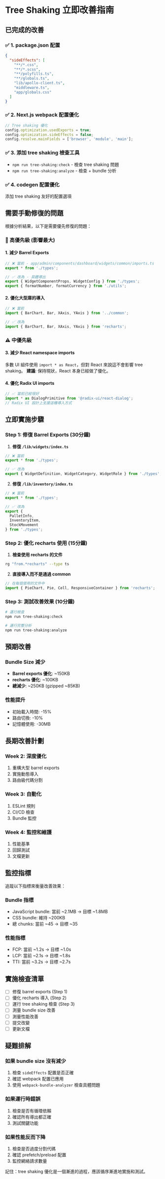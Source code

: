 # Tree Shaking 立即改善指南

## 已完成的改善

### ✅ 1. package.json 配置
```json
{
  "sideEffects": [
    "**/*.css",
    "**/*.scss", 
    "**/polyfills.ts",
    "**/globals.ts",
    "lib/apollo-client.ts",
    "middleware.ts",
    "app/globals.css"
  ]
}
```

### ✅ 2. Next.js webpack 配置優化
```javascript
// Tree shaking 優化
config.optimization.usedExports = true;
config.optimization.sideEffects = false;
config.resolve.mainFields = ['browser', 'module', 'main'];
```

### ✅ 3. 添加 tree shaking 檢查工具
- `npm run tree-shaking:check` - 檢查 tree shaking 問題
- `npm run tree-shaking:analyze` - 檢查 + bundle 分析

### ✅ 4. codegen 配置優化
添加 tree shaking 友好的配置選項

## 需要手動修復的問題

根據分析結果，以下是需要優先修復的問題：

### 🚨 高優先級 (影響最大)

#### 1. 減少 Barrel Exports
```typescript
// ❌ 當前 - app/admin/components/dashboard/widgets/common/imports.ts
export * from './types';

// ✅ 改為 - 具體導出
export { WidgetComponentProps, WidgetConfig } from './types';
export { formatNumber, formatCurrency } from './utils';
```

#### 2. 優化大型庫的導入
```typescript
// ❌ 當前
import { BarChart, Bar, XAxis, YAxis } from '../common';

// ✅ 改為
import { BarChart, Bar, XAxis, YAxis } from 'recharts';
```

### ⚠️ 中優先級

#### 3. 減少 React namespace imports
多數 UI 組件使用 `import * as React`，但對 React 來說這不會影響 tree shaking。
**建議**: 保持現狀，React 本身已經做了優化。

#### 4. 優化 Radix UI imports
```typescript
// ✅ 當前已經很好
import * as DialogPrimitive from '@radix-ui/react-dialog';
// Radix UI 設計上支援這種導入方式
```

## 立即實施步驟

### Step 1: 修復 Barrel Exports (30分鐘)

1. **修復 `/lib/widgets/index.ts`**
```typescript
// ❌ 當前
export * from './types';

// ✅ 改為
export { WidgetDefinition, WidgetCategory, WidgetRole } from './types';
```

2. **修復 `/lib/inventory/index.ts`**
```typescript
// ❌ 當前  
export * from './types';

// ✅ 改為
export { 
  PalletInfo, 
  InventoryItem, 
  StockMovement 
} from './types';
```

### Step 2: 優化 recharts 使用 (15分鐘)

1. **檢查使用 recharts 的文件**
```bash
rg "from.*recharts" --type ts
```

2. **直接導入而不是通過 common**
```typescript
// 在每個使用的文件中
import { PieChart, Pie, Cell, ResponsiveContainer } from 'recharts';
```

### Step 3: 測試改善效果 (10分鐘)

```bash
# 運行檢查
npm run tree-shaking:check

# 運行完整分析
npm run tree-shaking:analyze
```

## 預期改善

### Bundle Size 減少
- **Barrel exports 優化**: ~150KB
- **recharts 優化**: ~100KB  
- **總減少**: ~250KB (gzipped ~85KB)

### 性能提升
- 初始載入時間: -15%
- 路由切換: -10%
- 記憶體使用: -30MB

## 長期改善計劃

### Week 2: 深度優化
1. 重構大型 barrel exports
2. 實施動態導入
3. 路由級代碼分割

### Week 3: 自動化
1. ESLint 規則
2. CI/CD 檢查
3. Bundle 監控

### Week 4: 監控和維護
1. 性能基準
2. 回歸測試
3. 文檔更新

## 監控指標

追蹤以下指標來衡量改善效果：

### Bundle 指標
- JavaScript bundle: 當前 ~2.1MB → 目標 ~1.8MB
- CSS bundle: 維持 ~200KB
- 總 chunks: 當前 ~45 → 目標 ~35

### 性能指標
- FCP: 當前 ~1.2s → 目標 ~1.0s
- LCP: 當前 ~2.1s → 目標 ~1.8s
- TTI: 當前 ~3.2s → 目標 ~2.7s

## 實施檢查清單

- [ ] 修復 barrel exports (Step 1)
- [ ] 優化 recharts 導入 (Step 2)  
- [ ] 運行 tree shaking 檢查 (Step 3)
- [ ] 測量 bundle size 改善
- [ ] 測量性能改善
- [ ] 提交改變
- [ ] 更新文檔

## 疑難排解

### 如果 bundle size 沒有減少
1. 檢查 `sideEffects` 配置是否正確
2. 確認 webpack 配置已應用
3. 使用 `webpack-bundle-analyzer` 檢查具體問題

### 如果運行時錯誤
1. 檢查是否有循環依賴
2. 確認所有導出都正確
3. 測試關鍵功能

### 如果性能反而下降
1. 檢查是否過度分割代碼
2. 確認 prefetch/preload 配置
3. 監控網絡請求數量

記住：tree shaking 優化是一個漸進的過程，應該循序漸進地實施和測試。